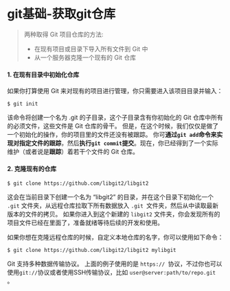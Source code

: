 # git基础-获取git仓库

> 两种取得 Git 项目仓库的方法:
> - 在现有项目或目录下导入所有文件到 Git 中
> - 从一个服务器克隆一个现有的 Git 仓库

#### 1. 在现有目录中初始化仓库
如果你打算使用 Git 来对现有的项目进行管理，你只需要进入该项目目录并输入：
```
$ git init
```
该命令将创建一个名为 .git 的子目录，这个子目录含有你初始化的 Git 仓库中所有的必须文件，这些文件是 Git 仓库的骨干。 但是，在这个时候，我们仅仅是做了一个初始化的操作，你的项目里的文件还没有被跟踪。
你可**通过`git add`命令来实现对指定文件的跟踪**，然后**执行`git commit`提交**。现在，你已经得到了一个实际维护（或者说是**跟踪**）着若干个文件的 Git 仓库。

#### 2. 克隆现有的仓库
```
$ git clone https://github.com/libgit2/libgit2
```
这会在当前目录下创建一个名为 “libgit2” 的目录，并在这个目录下初始化一个 `.git` 文件夹，从远程仓库拉取下所有数据放入 `.git `文件夹，然后从中读取最新版本的文件的拷贝。 如果你进入到这个新建的 `libgit2` 文件夹，你会发现所有的项目文件已经在里面了，准备就绪等待后续的开发和使用。

如果你想在克隆远程仓库的时候，自定义本地仓库的名字，你可以使用如下命令：
```
$ git clone https://github.com/libgit2/libgit2 mylibgit
```

Git 支持多种数据传输协议。 上面的例子使用的是 `https:// `协议，不过你也可以使用` git:// `协议或者使用SSH传输协议，比如 `user@server:path/to/repo.git `。

